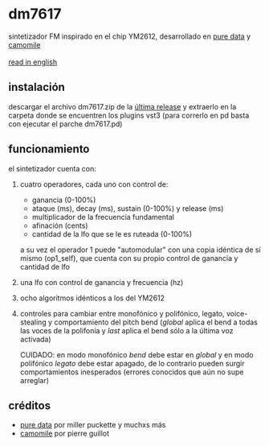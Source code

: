 # dm7617
sintetizador FM inspirado en el chip YM2612, desarrollado en [pure data](https://github.com/pure-data/pure-data) y [camomile](https://github.com/pierreguillot/Camomile)
<br><br>
[read in english](https://github.com/teaecetyrannis/dm7617/blob/main/README_EN.md)

## instalación
descargar el archivo dm7617.zip de la [última release](https://github.com/teaecetyrannis/dm7617/releases/tag/v1.0) y extraerlo en la carpeta donde se encuentren los plugins vst3 (para correrlo en pd basta con ejecutar el parche dm7617.pd)

## funcionamiento
el sintetizador cuenta con:

 1. cuatro operadores, cada uno con control de:
	 - ganancia (0-100%)
	 - ataque (ms), decay (ms), sustain (0-100%) y release (ms)
	 - multiplicador de la frecuencia fundamental
	 - afinación (cents)
	 - cantidad de la lfo que se le es ruteada (0-100%)

	a su vez el operador 1 puede "automodular" con una copia idéntica de sí mismo (op1_self), que cuenta con su propio control de ganancia y cantidad de lfo
	
 2. una lfo con control de ganancia y frecuencia (hz)
 3. ocho algoritmos idénticos a los del YM2612
 4. controles para cambiar entre monofónico y polifónico, legato, voice-stealing y comportamiento del pitch bend (*global* aplica el bend a todas las voces de la polifonía y *last* aplica el bend sólo a la última voz activada)
 
	 CUIDADO: en modo monofónico *bend* debe estar en *global* y en modo polifónico *legato* debe estar apagado, de lo contrario pueden surgir comportamientos inesperados (errores conocidos que aún no supe arreglar)

## créditos
- [pure data](https://github.com/pure-data/pure-data) por miller puckette y muchxs más
- [camomile](https://github.com/pierreguillot/Camomile) por pierre guillot
